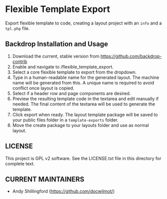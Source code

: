 Flexible Template Export
=======


Export flexible template to code, creating a layout project with an `info` and
a `tpl.php` file.

Backdrop Installation and Usage
---------------------

1. Download the current, stable version from https://github.com/backdrop-contrib
2. Enable and navigate to /flexible_template_export.
3. Select a core flexible template to export from the dropdown.
4. Type in a human-readable name for the generated layout. The machine name
will be generated from this. A unique name is required to avoid conflict once
layout is copied.
4. Select if a header row and page components are desired.
5. Preview the resulting template code in the textarea and edit manually if
needed. The final content of the textarea will be used to generate the template.
6. Click export when ready. The layout template package will be saved to your
public files folder in a `template-exports` folder.
7. Move the create package to your layouts folder and use as normal layout.

LICENSE
---------------    

This project is GPL v2 software. See the LICENSE.txt file in this directory 
for complete text.

CURRENT MAINTAINERS
---------------    

- Andy Shillingford (https://github.com/docwilmot/)
